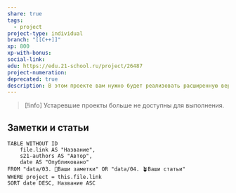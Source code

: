 ```yaml
---
share: true
tags:
  - project
project-type: individual
branch: "[[C++]]"
xp: 800
xp-with-bonus: 
social-link: 
edu: https://edu.21-school.ru/project/26487
project-numeration: 
deprecated: true
description: В этом проекте вам нужно будет реализовать расширенную версию стандартного калькулятора на C++. Помимо основных арифметических операций, таких как сложение/вычитание и умножение/деление, необходимо дополнить калькулятор возможностью вычисления арифметических выражений по порядку, а также некоторыми математическими функциями (синус, косинус, логарифм и т. д.).
---
```


> [!info]
> Устаревшие проекты больше не доступны для выполнения.

## Заметки и статьи
```dataview
TABLE WITHOUT ID
    file.link AS "Название",
    s21-authors AS "Автор",
    date AS "Опубликовано"
FROM "data/03. 🌱Ваши заметки" OR "data/04. 🪴Ваши статьи"
WHERE project = this.file.link
SORT date DESC, Название ASC
```
